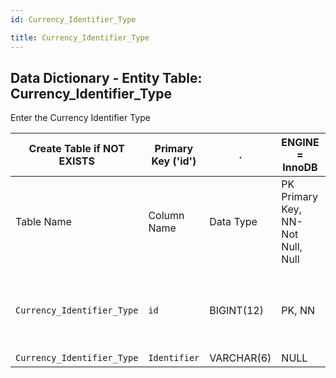 ```yaml
---
id: Currency_Identifier_Type

title: Currency_Identifier_Type
---
```


## Data Dictionary - Entity Table: Currency_Identifier_Type

Enter the Currency Identifier Type

| Create Table if NOT EXISTS| Primary Key ('id')|.|ENGINE = InnoDB|.|
|---|---|---|---|---|
|Table Name |Column Name|Data Type|PK Primary Key, NN-Not Null, Null|.|
||
|`Currency_Identifier_Type`|`id`|BIGINT(12)|PK, NN|COMMENT 'Contains the country identifier types'|
|`Currency_Identifier_Type`|`Identifier`|VARCHAR(6)|NULL|.|
